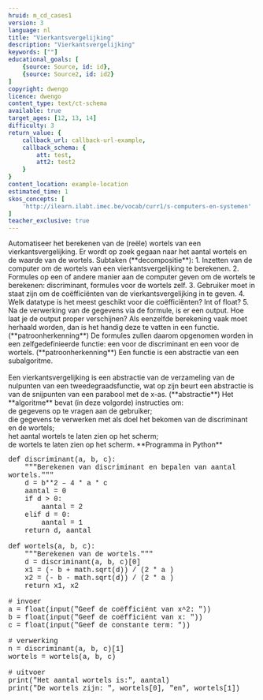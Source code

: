 ```yaml
---
hruid: m_cd_cases1
version: 3
language: nl
title: "Vierkantsvergelijking"
description: "Vierkantsvergelijking"
keywords: [""]
educational_goals: [
    {source: Source, id: id}, 
    {source: Source2, id: id2}
]
copyright: dwengo
licence: dwengo
content_type: text/ct-schema
available: true
target_ages: [12, 13, 14]
difficulty: 3
return_value: {
    callback_url: callback-url-example,
    callback_schema: {
        att: test,
        att2: test2
    }
}
content_location: example-location
estimated_time: 1
skos_concepts: [
    'http://ilearn.ilabt.imec.be/vocab/curr1/s-computers-en-systemen'
]
teacher_exclusive: true
---
```


<context>
Automatiseer het berekenen van de (reële) wortels van een vierkantsvergelijking. Er wordt op zoek gegaan naar het aantal wortels en de waarde van de wortels.
</context>
<decomposition>
Subtaken (**decompositie**):
1. Inzetten van de computer om de wortels van een vierkantsvergelijking te berekenen. 
2. Formules op een of andere manier aan de computer geven om de wortels te berekenen: discriminant, formules voor de wortels zelf.
3. Gebruiker moet in staat zijn om de coëfficiënten van de vierkantsvergelijking in te geven.
4. Welk datatype is het meest geschikt voor die coëfficiënten? Int of float?
5. Na de verwerking van de gegevens via de formule, is er een output. Hoe laat je de output proper verschijnen?
</decomposition>
<patternRecognition>
Als eenzelfde berekening vaak moet herhaald worden, dan is het handig deze te vatten in een functie. (**patroonherkenning**)
De formules zullen daarom opgenomen worden in een zelfgedefinieerde functie: een voor de discriminant en een voor de wortels.
 (**patroonherkenning**)
</patternRecognition>
<abstraction>
Een functie is een abstractie van een subalgoritme.<br><br>
Een vierkantsvergelijking is een abstractie van de verzameling van de nulpunten van een tweedegraadsfunctie, wat op zijn beurt een abstractie is van de snijpunten van een parabool met de x-as.
(**abstractie**)
</abstraction>
<algorithms>
Het **algoritme** bevat (in deze volgorde) instructies om:<br>
de gegevens op te vragen aan de gebruiker;<br>
die gegevens te verwerken met als doel het bekomen van de discriminant en de wortels;<br>
het aantal wortels te laten zien op het scherm;<br>
de wortels te laten zien op het scherm. 
</algorithms>
<implementation>
**Programma in Python**<br>
<div class="alert alert-box alert-secondary"><p style="  font-family: 'Courier New', monospace;">
def discriminant(a, b, c):<br>
&nbsp;&nbsp;&nbsp;&nbsp;"""Berekenen van discriminant en bepalen van aantal wortels."""<br>
&nbsp;&nbsp;&nbsp;&nbsp;d = b**2 – 4 * a * c<br>
&nbsp;&nbsp;&nbsp;&nbsp;aantal = 0<br>
&nbsp;&nbsp;&nbsp;&nbsp;if d > 0: <br>
&nbsp;&nbsp;&nbsp;&nbsp;&nbsp;&nbsp;&nbsp;&nbsp;aantal = 2<br>
&nbsp;&nbsp;&nbsp;&nbsp;elif d = 0:<br>
&nbsp;&nbsp;&nbsp;&nbsp;&nbsp;&nbsp;&nbsp;&nbsp;aantal = 1  <br>
&nbsp;&nbsp;&nbsp;&nbsp;return d, aantal<br><br>
def wortels(a, b, c):<br>
&nbsp;&nbsp;&nbsp;&nbsp;"""Berekenen van de wortels."""<br>
&nbsp;&nbsp;&nbsp;&nbsp;d = discriminant(a, b, c)[0]<br>
&nbsp;&nbsp;&nbsp;&nbsp;x1 = (- b + math.sqrt(d)) / (2 * a )<br>
&nbsp;&nbsp;&nbsp;&nbsp;x2 = (- b - math.sqrt(d)) / (2 * a )<br>
&nbsp;&nbsp;&nbsp;&nbsp;return x1, x2<br><br>
# invoer<br>
a = float(input("Geef de coëfficiënt van x^2: "))<br>
b = float(input("Geef de coëfficiënt van x: "))<br>
c = float(input("Geef de constante term: "))<br><br>
# verwerking<br>
n = discriminant(a, b, c)[1]<br>
wortels = wortels(a, b, c)<br><br>
# uitvoer<br>
print("Het aantal wortels is:", aantal)<br>
print("De wortels zijn: ", wortels[0], "en", wortels[1])
</p></div>
</implementation>


